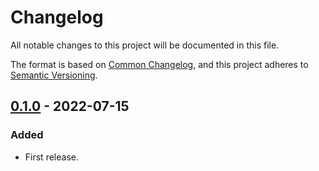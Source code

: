 # Changelog

All notable changes to this project will be documented in this file.

The format is based on [Common Changelog](https://common-changelog.org/), and this project adheres to [Semantic
Versioning](https://semver.org/spec/v2.0.0.html).

## [0.1.0] - 2022-07-15

### Added

- First release.

[0.1.0]: https://github.com/paulrberg/prb-test/releases/tag/v0.1.0

